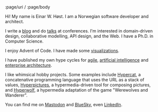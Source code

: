 :page/uri /
:page/body

Hi! My name is Einar W. Høst. I am a Norwegian software developer and architect.

I write a [blog](/blog/) and do [talks](https://einarwh.github.io/talks) at conferences. I'm interested in domain-driven design, collaborative modelling, API design, and the Web. I have a Ph.D. in Computer Science.

I enjoy Advent of Code. I have made some [visualizations](/aoc/).

I have published my own hype cycles for [agile](/hypecycles/agile/), [artificial intelligence](/hypecycles/ai/) and [enterprise architecture](/hypecycles/ea/).

I like whimsical hobby projects. Some examples include [Hypercat](https://hypercat.azurewebsites.net/), a concatenative programming language that uses the URL as a stack of values, [Hyperpictures](https://hyperpictures.azurewebsites.net/), a hypermedia-driven tool for composing pictures, and [Hyperwolf](https://hyperwolf.azurewebsites.net/), a hypermedia adaptation of the game "Werewolves and Wanderer".

You can find me on [Mastodon](https://mastodon.social/@einarwh) and [BlueSky](https://bsky.app/profile/einarwh.bsky.social), even [LinkedIn](https://www.linkedin.com/in/einarwh/).
